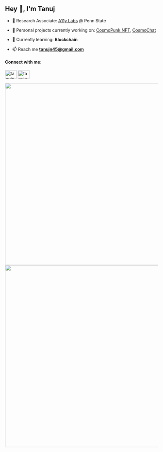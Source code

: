 <h2>Hey 👋, I'm Tanuj</h2>

- 🔬 Research Associate: [A11y Labs](https://a11y.ist.psu.edu/) @ Penn State 

- 🔭 Personal projects currently working on: [CosmoPunk NFT](https://github.com/tanujn45/CosmoNFT), [CosmoChat](https://github.com/tanujn45/CosmoChat)

- 🌱 Currently learning: **Blockchain**

- 📫 Reach me **tanujn45@gmail.com**

<h4 align="left">Connect with me:</h4>
<p align="left">
<a href="https://twitter.com/tanujn45" target="blank"><img align="center" src="https://raw.githubusercontent.com/rahuldkjain/github-profile-readme-generator/master/src/images/icons/Social/twitter.svg" alt="tanujn45" height="28" width="38" /></a>
<a href="https://linkedin.com/in/tanujn45" target="blank"><img align="center" src="https://raw.githubusercontent.com/rahuldkjain/github-profile-readme-generator/master/src/images/icons/Social/linked-in-alt.svg" alt="tanujn45" height="28" width="38" /></a>
</p>

<!--START_SECTION:waka-->
<!--END_SECTION:waka-->

<img src="https://wakatime.com/share/@018e9abd-1aa4-4aa6-9db7-5ca3b999e810/7cf6a2d0-3739-4b1d-8bab-8ee36d3f8d02.svg" width="600"/>

<img src="https://wakatime.com/share/@018e9abd-1aa4-4aa6-9db7-5ca3b999e810/4650b67a-98aa-46b4-b598-3d8a2451f0df.svg" width="600"/>
